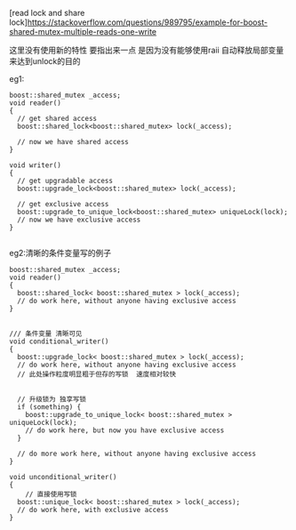 [read lock  and share lock]https://stackoverflow.com/questions/989795/example-for-boost-shared-mutex-multiple-reads-one-write



这里没有使用新的特性 要指出来一点  是因为没有能够使用raii 自动释放局部变量来达到unlock的目的


eg1:
```
boost::shared_mutex _access;
void reader()
{
  // get shared access
  boost::shared_lock<boost::shared_mutex> lock(_access);

  // now we have shared access
}

void writer()
{
  // get upgradable access
  boost::upgrade_lock<boost::shared_mutex> lock(_access);

  // get exclusive access
  boost::upgrade_to_unique_lock<boost::shared_mutex> uniqueLock(lock);
  // now we have exclusive access
}


```


eg2:清晰的条件变量写的例子

```
boost::shared_mutex _access;
void reader()
{
  boost::shared_lock< boost::shared_mutex > lock(_access);
  // do work here, without anyone having exclusive access
}


/// 条件变量 清晰可见
void conditional_writer()
{
  boost::upgrade_lock< boost::shared_mutex > lock(_access);
  // do work here, without anyone having exclusive access
  // 此处操作粒度明显粗于但存的写锁  速度相对较快


  // 升级锁为 独享写锁
  if (something) {
    boost::upgrade_to_unique_lock< boost::shared_mutex > uniqueLock(lock);
    // do work here, but now you have exclusive access
  }

  // do more work here, without anyone having exclusive access
}

void unconditional_writer()
{
    // 直接使用写锁
  boost::unique_lock< boost::shared_mutex > lock(_access);
  // do work here, with exclusive access
}

```